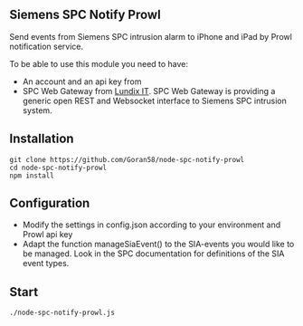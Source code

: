 ## Siemens SPC Notify Prowl
Send events from Siemens SPC intrusion alarm to iPhone and iPad by Prowl notification service.

To be able to use this module you need to have:
- An account and an api key from [](http://http://www.prowlapp.com/)
- SPC Web Gateway from [Lundix IT](http://www.lundix.se/smarta-losningar). SPC Web Gateway is providing a generic open REST and Websocket interface to Siemens SPC intrusion system.

## Installation
      
	git clone https://github.com/Goran58/node-spc-notify-prowl
	cd node-spc-notify-prowl
	npm install
	
## Configuration

- Modify the settings in config.json according to your environment and Prowl api key
- Adapt the function manageSiaEvent() to the SIA-events you would like to be managed. Look in the SPC documentation for definitions of the SIA event types.

## Start
	./node-spc-notify-prowl.js
